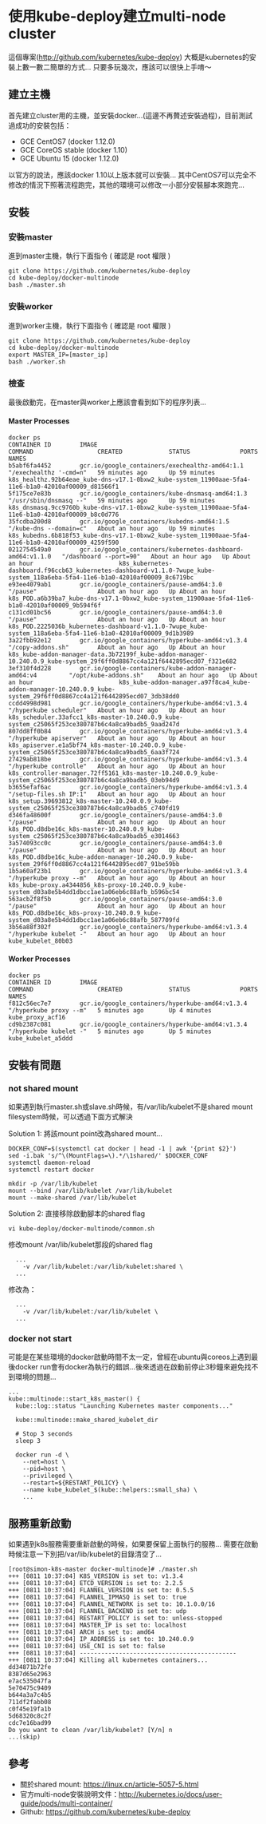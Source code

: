 # 使用kube-deploy建立multi-node cluster

這個專案(http://github.com/kubernetes/kube-deploy) 大概是kubernetes的安裝上數一數二簡單的方式...  只要多玩幾次，應該可以很快上手唷～

## 建立主機

首先建立cluster用的主機，並安裝docker...(這邊不再贅述安裝過程)，目前測試過成功的安裝包括：

* GCE CentOS7 (docker 1.12.0)
* GCE CoreOS stable (docker 1.10)
* GCE Ubuntu 15 (docker 1.12.0)

以官方的說法，應該docker 1.10以上版本就可以安裝... 其中CentOS7可以完全不修改的情況下照著流程跑完，其他的環境可以修改一小部分安裝腳本來跑完...


## 安裝

### 安裝master

進到master主機，執行下面指令 ( 確認是 root 權限 )

```
git clone https://github.com/kubernetes/kube-deploy
cd kube-deploy/docker-multinode
bash ./master.sh
```

### 安裝worker

進到worker主機，執行下面指令 ( 確認是 root 權限 )

```
git clone https://github.com/kubernetes/kube-deploy
cd kube-deploy/docker-multinode
export MASTER_IP=[master_ip]
bash ./worker.sh
```

### 檢查

最後啟動完，在master與worker上應該會看到如下的程序列表...

#### Master Processes

```
docker ps
CONTAINER ID        IMAGE                                                        COMMAND                  CREATED             STATUS              PORTS               NAMES
b5abf6fa4452        gcr.io/google_containers/exechealthz-amd64:1.1               "/exechealthz '-cmd=n"   59 minutes ago      Up 59 minutes                           k8s_healthz.92b64eae_kube-dns-v17.1-0bxw2_kube-system_11900aae-5fa4-11e6-b1a0-42010af00009_d81566f1
5f175ce7e83b        gcr.io/google_containers/kube-dnsmasq-amd64:1.3              "/usr/sbin/dnsmasq --"   59 minutes ago      Up 59 minutes                           k8s_dnsmasq.9cc9760b_kube-dns-v17.1-0bxw2_kube-system_11900aae-5fa4-11e6-b1a0-42010af00009_b8c0d776
35fcdba200d8        gcr.io/google_containers/kubedns-amd64:1.5                   "/kube-dns --domain=c"   About an hour ago   Up 59 minutes                           k8s_kubedns.6b818f53_kube-dns-v17.1-0bxw2_kube-system_11900aae-5fa4-11e6-b1a0-42010af00009_4259f590
0212754549a0        gcr.io/google_containers/kubernetes-dashboard-amd64:v1.1.0   "/dashboard --port=90"   About an hour ago   Up About an hour                        k8s_kubernetes-dashboard.f96ccb63_kubernetes-dashboard-v1.1.0-7wupe_kube-system_118a6eba-5fa4-11e6-b1a0-42010af00009_8c6719bc
e93ee4079ab1        gcr.io/google_containers/pause-amd64:3.0                     "/pause"                 About an hour ago   Up About an hour                        k8s_POD.a6b39ba7_kube-dns-v17.1-0bxw2_kube-system_11900aae-5fa4-11e6-b1a0-42010af00009_9b594f6f
c131cd01bc56        gcr.io/google_containers/pause-amd64:3.0                     "/pause"                 About an hour ago   Up About an hour                        k8s_POD.2225036b_kubernetes-dashboard-v1.1.0-7wupe_kube-system_118a6eba-5fa4-11e6-b1a0-42010af00009_9d1b3989
3a22fbb92e12        gcr.io/google_containers/hyperkube-amd64:v1.3.4              "/copy-addons.sh"        About an hour ago   Up About an hour                        k8s_kube-addon-manager-data.3b72199f_kube-addon-manager-10.240.0.9_kube-system_29f6ff0d8867cc4a121f6442895ecd07_f321e682
3ef310f4d228        gcr.io/google-containers/kube-addon-manager-amd64:v4         "/opt/kube-addons.sh"    About an hour ago   Up About an hour                        k8s_kube-addon-manager.a97f8ca4_kube-addon-manager-10.240.0.9_kube-system_29f6ff0d8867cc4a121f6442895ecd07_3db38dd0
ccdd4998d981        gcr.io/google_containers/hyperkube-amd64:v1.3.4              "/hyperkube scheduler"   About an hour ago   Up About an hour                        k8s_scheduler.33afcc1_k8s-master-10.240.0.9_kube-system_c25065f253ce380787b6c4a8ca9badb5_9aad247d
807dd8ff0b84        gcr.io/google_containers/hyperkube-amd64:v1.3.4              "/hyperkube apiserver"   About an hour ago   Up About an hour                        k8s_apiserver.e1a5bf74_k8s-master-10.240.0.9_kube-system_c25065f253ce380787b6c4a8ca9badb5_6aa3f724
27429ab818be        gcr.io/google_containers/hyperkube-amd64:v1.3.4              "/hyperkube controlle"   About an hour ago   Up About an hour                        k8s_controller-manager.72ff5161_k8s-master-10.240.0.9_kube-system_c25065f253ce380787b6c4a8ca9badb5_03eb94d9
b3655efaf6ac        gcr.io/google_containers/hyperkube-amd64:v1.3.4              "/setup-files.sh IP:1"   About an hour ago   Up About an hour                        k8s_setup.39693812_k8s-master-10.240.0.9_kube-system_c25065f253ce380787b6c4a8ca9badb5_c740fd19
d346fa48600f        gcr.io/google_containers/pause-amd64:3.0                     "/pause"                 About an hour ago   Up About an hour                        k8s_POD.d8dbe16c_k8s-master-10.240.0.9_kube-system_c25065f253ce380787b6c4a8ca9badb5_e3014663
3a574093cc0c        gcr.io/google_containers/pause-amd64:3.0                     "/pause"                 About an hour ago   Up About an hour                        k8s_POD.d8dbe16c_kube-addon-manager-10.240.0.9_kube-system_29f6ff0d8867cc4a121f6442895ecd07_91be59bb
1b5a60af23b1        gcr.io/google_containers/hyperkube-amd64:v1.3.4              "/hyperkube proxy --m"   About an hour ago   Up About an hour                        k8s_kube-proxy.a4344856_k8s-proxy-10.240.0.9_kube-system_d03a8e5b4dd1dbcc1ae1a06eb6c88afb_b596bc54
563acb2f8f5b        gcr.io/google_containers/pause-amd64:3.0                     "/pause"                 About an hour ago   Up About an hour                        k8s_POD.d8dbe16c_k8s-proxy-10.240.0.9_kube-system_d03a8e5b4dd1dbcc1ae1a06eb6c88afb_587709fd
3b56a88f302f        gcr.io/google_containers/hyperkube-amd64:v1.3.4              "/hyperkube kubelet -"   About an hour ago   Up About an hour                        kube_kubelet_80b03
```

#### Worker Processes

```
docker ps
CONTAINER ID        IMAGE                                             COMMAND                  CREATED             STATUS              PORTS               NAMES
f812c56ec7e7        gcr.io/google_containers/hyperkube-amd64:v1.3.4   "/hyperkube proxy --m"   5 minutes ago       Up 4 minutes                            kube_proxy_acf16
cd9b2387c081        gcr.io/google_containers/hyperkube-amd64:v1.3.4   "/hyperkube kubelet -"   5 minutes ago       Up 5 minutes                            kube_kubelet_a5ddd
```


## 安裝有問題 

### not shared mount

如果遇到執行master.sh或slave.sh時候，有/var/lib/kubelet不是shared mount filesystem時候，可以透過下面方式解決

Solution 1: 將該mount point改為shared mount...

```
DOCKER_CONF=$(systemctl cat docker | head -1 | awk '{print $2}') 
sed -i.bak 's/^\(MountFlags=\).*/\1shared/' $DOCKER_CONF 
systemctl daemon-reload 
systemctl restart docker

mkdir -p /var/lib/kubelet 
mount --bind /var/lib/kubelet /var/lib/kubelet 
mount --make-shared /var/lib/kubelet
```

Solution 2: 直接移除啟動腳本的shared flag

```
vi kube-deploy/docker-multinode/common.sh
```

修改mount /var/lib/kubelet那段的shared flag

```
  ...
    -v /var/lib/kubelet:/var/lib/kubelet:shared \ 
  ...
```

修改為：

```
  ...
    -v /var/lib/kubelet:/var/lib/kubelet \
  ...
```

### docker not start

可能是在某些環境的docker啟動時間不太一定，曾經在ubuntu與coreos上遇到最後docker run會有docker為執行的錯誤...後來透過在啟動前停止3秒鐘來避免找不到環境的問題...

```
...
kube::multinode::start_k8s_master() {
  kube::log::status "Launching Kubernetes master components..."

  kube::multinode::make_shared_kubelet_dir
  
  # Stop 3 seconds
  sleep 3

  docker run -d \
    --net=host \
    --pid=host \
    --privileged \
    --restart=${RESTART_POLICY} \
    --name kube_kubelet_$(kube::helpers::small_sha) \
    ...

```

## 服務重新啟動

如果遇到k8s服務需要重新啟動的時候，如果要保留上面執行的服務... 需要在啟動時候注意一下別把/var/lib/kubelet的目錄清空了...


```
[root@simon-k8s-master docker-multinode]# ./master.sh
+++ [0811 10:37:04] K8S_VERSION is set to: v1.3.4
+++ [0811 10:37:04] ETCD_VERSION is set to: 2.2.5
+++ [0811 10:37:04] FLANNEL_VERSION is set to: 0.5.5
+++ [0811 10:37:04] FLANNEL_IPMASQ is set to: true
+++ [0811 10:37:04] FLANNEL_NETWORK is set to: 10.1.0.0/16
+++ [0811 10:37:04] FLANNEL_BACKEND is set to: udp
+++ [0811 10:37:04] RESTART_POLICY is set to: unless-stopped
+++ [0811 10:37:04] MASTER_IP is set to: localhost
+++ [0811 10:37:04] ARCH is set to: amd64
+++ [0811 10:37:04] IP_ADDRESS is set to: 10.240.0.9
+++ [0811 10:37:04] USE_CNI is set to: false
+++ [0811 10:37:04] --------------------------------------------
+++ [0811 10:37:04] Killing all kubernetes containers...
dd34871b72fe
8387d65e2963
e7ac535047fa
5e70475c9409
b644a3a7c4b5
711df2fabb08
c0f45e19fa1b
5d68320c8c2f
cdc7e16bad99
Do you want to clean /var/lib/kubelet? [Y/n] n
...(skip)
```

## 參考

* 關於shared mount: https://linux.cn/article-5057-5.html
* 官方multi-node安裝說明文件：http://kubernetes.io/docs/user-guide/pods/multi-container/
* Github: https://github.com/kubernetes/kube-deploy